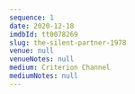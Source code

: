 ```yaml
---
sequence: 1
date: 2020-12-18
imdbId: tt0078269
slug: the-silent-partner-1978
venue: null
venueNotes: null
medium: Criterion Channel
mediumNotes: null
---
```


